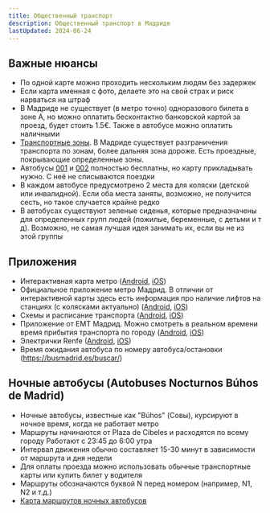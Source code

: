 ```yaml
---
title: Общественный транспорт
description: Общественный транспорт в Мадриде
lastUpdated: 2024-06-24
---
```


## Важные нюансы
- По одной карте можно проходить нескольким людям без задержек
- Если карта именная с фото, делаете это на свой страх и риск нарваться на штраф
- В Мадриде не существует (в метро точно) одноразового билета в зоне А, но можно оплатить бесконтактно банковской картой за проезд, будет стоить 1.5€. Также в автобусе можно оплатить наличными
- [Транспортные зоны](https://www.comunidad.madrid/servicios/transporte/zonas-tarifarias). В Мадриде существует разграничения транспорта по зонам, более дальняя зона дороже. Есть проездные, покрывающие определенные зоны.
- Автобусы [001](https://www.madridbuses.com/autobuses-emt/horarios-001-madrid.html) и [002](https://www.madridbuses.com/autobuses-emt/horarios-002-madrid.html) полностью бесплатны, но карту прикладывать нужно. С неё не списываются поездки
- В каждом автобусе предусмотрено 2 места для коляски (детской или инвалидной). Если оба места заняты, возможно, не получится сесть, но такое случается крайне редко
- В автобусах существуют зеленые сиденья, которые предназначены для определенных групп людей (пожилые, беременные, с детьми и т д). Возможно, не самая лучшая идея занимать их, если вы не из этой группы

## Приложения
- Интерактивная карта метро ([Android](https://play.google.com/store/apps/details?id=com.mapway.global), [iOS](https://apps.apple.com/gb/app/mapway-city-journey-planner/id6443581415))
- Официальное приложение метро Мадрид. В отличии от интерактивной карты здесь есть информация про наличие лифтов на станциях (с колясками актуально) ([Android](https://play.google.com/store/apps/details?id=es.metromadrid.metroandroid), [iOS](https://apps.apple.com/es/app/metro-de-madrid-oficial/id481638277))
- Схемы и расписание транспорта ([Android](https://play.google.com/store/apps/details?id=com.greenlionsoft.free.madrid&hl=es), [iOS](https://apps.apple.com/es/app/madrid-metro-bus-cercanias/id1359656589?l=en-GB))
- Приложение от ЕМТ Мадрид. Можно смотреть в реальном времени время прибытия транспорта по городу ([Android](https://play.google.com/store/apps/details?id=com.emtmadrid.emt), [iOS](https://apps.apple.com/es/app/emt-madrid/id332237215))
- Электрички Renfe ([Android](https://play.google.com/store/apps/details?id=com.renfe.renfecercanias), [iOS](https://apps.apple.com/es/app/renfe-cercanias/id953441960?l=en-GB))
- Время ожидания автобуса по номеру автобуса/остановки (https://busmadrid.es/buscar/)

## Ночные автобусы (Autobuses Nocturnos Búhos de Madrid)

- Ночные автобусы, известные как "Búhos" (Совы), курсируют в ночное время, когда не работает метро
- Маршруты начинаются от Plaza de Cibeles и расходятся по всему городу
Работают с 23:45 до 6:00 утра
- Интервал движения обычно составляет 15-30 минут в зависимости от маршрута и дня недели
- Для оплаты проезда можно использовать обычные транспортные карты или купить билет у водителя
- Маршруты обозначаются буквой N перед номером (например, N1, N2 и т.д.)
- [Карта маршрутов ночных автобусов](https://www.madrid.es/UnidadesDescentralizadas/UDCMedios/noticias/2009/05Mayo/18Lunes/NotasdePrensa/Buhos/ficheros/EMT%20Noct7aMy09s3%20remarcado.pdf)
